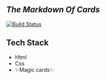 ## _The Markdown Of Cards_

[![Build Status](https://res.cloudinary.com/dlbipxxlr/image/upload/v1671285743/gitHub-repository-images/cards-04_n47gzc.png)](https://639dcb1a89c20f1a85a4ce3c--papaya-lolly-2d1f20.netlify.app/)

## Tech Stack
- Html
- Css
- ✨Magic  cards✨  

